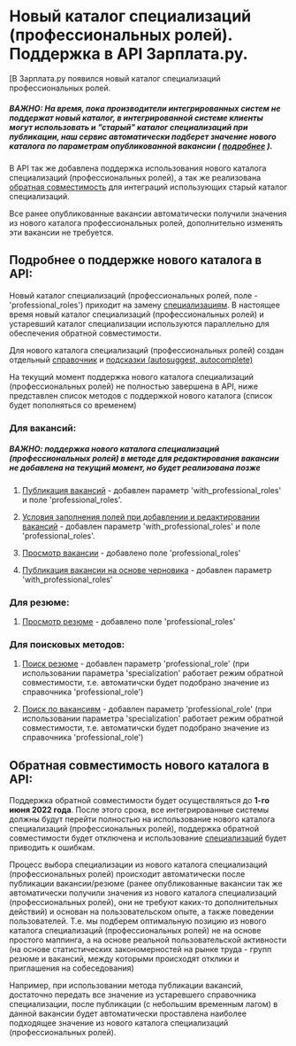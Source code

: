 # Новый каталог специализаций (профессиональных ролей). Поддержка в API Зарплата.ру.

[В Зарплата.ру появился новый каталог специализаций профессиональных ролей.

##### ВАЖНО: На время, пока производители интегрированных систем не поддержат новый каталог, в интегрированной системе клиенты могут использовать и "старый" каталог специализаций при публикации, наш сервис автоматически подберет значение нового каталога по параметрам опубликованной вакансии ( [подробнее](#backward) ).

В API так же добавлена поддержка использования нового каталога специализаций (профессиональных ролей), а так же реализована [обратная совместимость](#backward) для интеграций использующих старый каталог специализаций. 

Все ранее опубликованные вакансии автоматически получили значения из нового каталога профессиональных ролей, дополнительно изменять эти вакансии не требуется.

## Подробнее о поддержке нового каталога в API:

Новый каталог специализаций (профессиональных ролей, поле - 'professional_roles') приходит на замену [специализациям](https://github.com/zarplata/api/blob/master/docs/specializations.md). В настоящее время новый каталог специализаций (профессиональных ролей) и устаревший каталог специализации используются параллельно для обеспечения обратной совместимости.

Для нового каталога специализаций (профессиональных ролей) создан отдельный [справочник](https://api.zarplata.ru/openapi/redoc#tag/Spravochniki/paths/~1professional_roles/get) и [подсказки (autosuggest, autocomplete)](https://api.zarplata.ru/openapi/redoc#tag/Spravochniki/paths/~1suggests~1professional_roles/get) 

На текущий момент поддержка нового каталога специализаций (профессиональных ролей) не полностью завершена в API, ниже представлен список методов с поддержкой нового каталога (список будет пополняться со временем)

### Для вакансий:

##### ВАЖНО: поддержка нового каталога специализаций (профессиональных ролей) в методе для редактирования вакансии не добавлена на текущий момент, но будет реализована позже

1. [Публикация вакансий](https://github.com/zarplata/api/blob/master/docs/employer_vacancies.md#creation) - добавлен параметр 'with_professional_roles' и поле 'professional_roles'. 

2. [Условия заполнения полей при добавлении и редактировании вакансий](https://github.com/zarplata/api/blob/master/docs/employer_vacancies.md#%D1%83%D1%81%D0%BB%D0%BE%D0%B2%D0%B8%D1%8F-%D0%B7%D0%B0%D0%BF%D0%BE%D0%BB%D0%BD%D0%B5%D0%BD%D0%B8%D1%8F-%D0%BF%D0%BE%D0%BB%D0%B5%D0%B9-%D0%BF%D1%80%D0%B8-%D0%B4%D0%BE%D0%B1%D0%B0%D0%B2%D0%BB%D0%B5%D0%BD%D0%B8%D0%B8-%D0%B8-%D1%80%D0%B5%D0%B4%D0%B0%D0%BA%D1%82%D0%B8%D1%80%D0%BE%D0%B2%D0%B0%D0%BD%D0%B8%D0%B8-%D0%B2%D0%B0%D0%BA%D0%B0%D0%BD%D1%81%D0%B8%D0%B9) - добавлен параметр 'with_professional_roles' и поле 'professional_roles'. 

3. [Просмотр вакансии](https://github.com/zarplata/api/blob/master/docs/vacancies.md#item) - добавлено поле 'professional_roles'

4. [Публикация вакансии на основе черновика](https://github.com/zarplata/api/blob/master/docs/vacancy_drafts.md#%D0%BF%D1%83%D0%B1%D0%BB%D0%B8%D0%BA%D0%B0%D1%86%D0%B8%D1%8F-%D0%B2%D0%B0%D0%BA%D0%B0%D0%BD%D1%81%D0%B8%D0%B8-%D0%BD%D0%B0-%D0%BE%D1%81%D0%BD%D0%BE%D0%B2%D0%B5-%D1%87%D0%B5%D1%80%D0%BD%D0%BE%D0%B2%D0%B8%D0%BA%D0%B0) - добавлен параметр 'with_professional_roles'

### Для резюме:

1. [Просмотр резюме](https://github.com/zarplata/api/blob/master/docs/resumes.md#item) - добавлено поле 'professional_roles'


### Для поисковых методов:

1. [Поиск резюме](https://github.com/zarplata/api/blob/master/docs/resumes_search.md) - добавлен параметр 'professional_role' (при использовании параметра 'specialization' работает режим обратной совместимости, т.е. автоматичски будет подобрано значение из справочника 'professional_role')

2. [Поиск по вакансиям](https://github.com/zarplata/api/blob/master/docs/vacancies.md#search) - добавлен параметр 'professional_role' (при использовании параметра 'specialization' работает режим обратной совместимости, т.е. автоматичски будет подобрано значение из справочника 'professional_role')

<a name="backward"></a>
## Обратная совместимость нового каталога в API:

Поддержка обратной совместимости будет осуществляться до **1-го июня 2022 года**. После этого срока, все интегрированные системы должны будут перейти полностью на использование нового каталога специализаций (профессиональных ролей), поддержка обратной совместимости будет отключена и использование [специализаций](https://github.com/zarplata/api/blob/master/docs/specializations.md) будет приводить к ошибкам.

Процесс выбора специализации из нового каталога специализаций (профессиональных ролей) происходит автоматически после публикации вакансии/резюме (ранее опубликованные вакансии так же автоматически получили значения из нового каталога специализаций (профессиональных ролей), они не требуют каких-то дополнительных действий) и основан на пользовательском опыте, а также поведении пользователей. Т.е. мы подберем оптимальную позицию из нового каталога специализаций (профессиональных ролей) не на основе простого маппинга, а на основе реальной пользовательской активности (на основе статистических закономерностей на рынке труда - групп резюме и вакансий, между которыми происходят отклики и приглашения на собеседования)

Например, при использовании метода публикации вакансий, достаточно передать все значение из устаревшего справочника специализации, после публикации (с небольшим временным лагом) в данной вакансии будет автоматически проставлена наиболее подходящее значение из нового каталога специализаций (профессиональных ролей).
